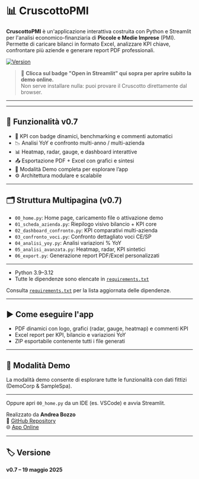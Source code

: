 
# 📊 CruscottoPMI

**CruscottoPMI** è un'applicazione interattiva costruita con Python e Streamlit per l'analisi economico-finanziaria di **Piccole e Medie Imprese** (PMI).  
Permette di caricare bilanci in formato Excel, analizzare KPI chiave, confrontare più aziende e generare report PDF professionali.

[![Version](https://img.shields.io/badge/version-v0.7-blue)](https://github.com/AndreaBozzo/CruscottoPMI/releases)

> 🎯 **Clicca sul badge "Open in Streamlit" qui sopra per aprire subito la demo online.**  
> Non serve installare nulla: puoi provare il Cruscotto direttamente dal browser.

---

---

## 🚀 Funzionalità v0.7

- 🧠 KPI con badge dinamici, benchmarking e commenti automatici
- 📉 Analisi YoY e confronto multi-anno / multi-azienda
- 📊 Heatmap, radar, gauge, e dashboard interattive
- 📤 Esportazione PDF + Excel con grafici e sintesi
- 🧪 Modalità Demo completa per esplorare l’app
- ⚙️ Architettura modulare e scalabile

---

## 🗂 Struttura Multipagina (v0.7)

- `00_home.py`: Home page, caricamento file o attivazione demo
- `01_scheda_azienda.py`: Riepilogo visivo bilancio + KPI core
- `02_dashboard_confronto.py`: KPI comparativi multi-azienda
- `03_confronto_voci.py`: Confronto dettagliato voci CE/SP
- `04_analisi_yoy.py`: Analisi variazioni % YoY
- `05_analisi_avanzata.py`: Heatmap, radar, KPI sintetici
- `06_export.py`: Generazione report PDF/Excel personalizzati

---

- Python 3.9–3.12
- Tutte le dipendenze sono elencate in [`requirements.txt`](requirements.txt)

Consulta [`requirements.txt`](requirements.txt) per la lista aggiornata delle dipendenze.

---

## ▶️ Come eseguire l'app

- PDF dinamici con logo, grafici (radar, gauge, heatmap) e commenti KPI
- Excel report per KPI, bilancio e variazioni YoY
- ZIP esportabile contenente tutti i file generati

---

## 🧪 Modalità Demo

La modalità demo consente di esplorare tutte le funzionalità con dati fittizi (DemoCorp & SampleSpa).

---

Oppure apri `00_home.py` da un IDE (es. VSCode) e avvia Streamlit.

Realizzato da **Andrea Bozzo**  
📁 [GitHub Repository](https://github.com/AndreaBozzo/CruscottoPMI)  
🌐 [App Online](https://cruscottopmi.streamlit.app/)

---

## 🏷 Versione

**v0.7 – 19 maggio 2025**
